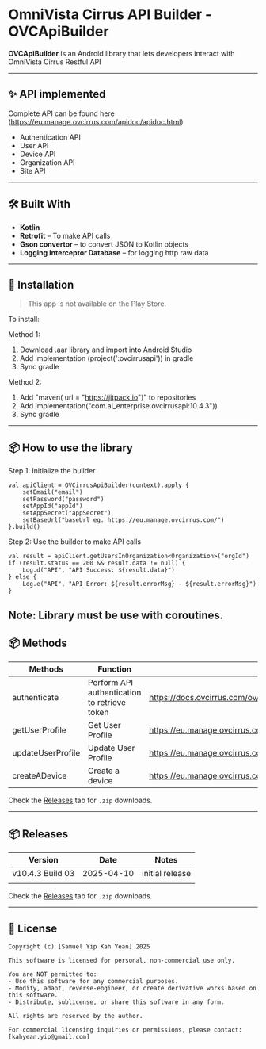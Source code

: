 #  OmniVista Cirrus API Builder - OVCApiBuilder

**OVCApiBuilder** is an Android library that lets developers interact with OmniVista Cirrus Restful API

---

## ✨ API implemented
Complete API can be found here (https://eu.manage.ovcirrus.com/apidoc/apidoc.html)

- Authentication API
- User API
- Device API
- Organization API
- Site API


---

## 🛠️ Built With

- **Kotlin**
- **Retrofit** – To make API calls
- **Gson convertor** – to convert JSON to Kotlin objects
- **Logging Interceptor Database** – for logging http raw data

---

## 🚀 Installation

> This app is not available on the Play Store.

To install:

Method 1:
1. Download .aar library and import into Android Studio
2. Add implementation (project(':ovcirrusapi')) in gradle
3. Sync gradle

Method 2:
1. Add "maven( url = "https://jitpack.io")" to repositories
2. Add implementation("com.al_enterprise.ovcirrusapi:10.4.3"))
3. Sync gradle

---
## 📦 How to use the library

Step 1: Initialize the builder

    val apiClient = OVCirrusApiBuilder(context).apply {
        setEmail("email")
        setPassword("password")
        setAppId("appId")
        setAppSecret("appSecret")
        setBaseUrl("baseUrl eg. https://eu.manage.ovcirrus.com/")
    }.build()  

Step 2: Use the builder to make API calls


    val result = apiClient.getUsersInOrganization<Organization>("orgId")
    if (result.status == 200 && result.data != null) {
        Log.d("API", "API Success: ${result.data}")
    } else {
        Log.e("API", "API Error: ${result.errorMsg} - ${result.errorMsg}")
    }

Note: Library must be use with coroutines.
---
## 📦 Methods

| Methods           | Function                                     | Remarks                                                                                                                                    |
|-------------------|----------------------------------------------|--------------------------------------------------------------------------------------------------------------------------------------------|
| authenticate      | Perform API authentication to retrieve token | https://docs.ovcirrus.com/ov/authentication-api                                                                                            |
| getUserProfile    | Get User Profile                             | https://eu.manage.ovcirrus.com/apidoc/apidoc.html#tag/User/paths/~1ov~1v1~1user~1profile/get                                               |
| updateUserProfile | Update User Profile                          | https://eu.manage.ovcirrus.com/apidoc/apidoc.html#tag/User/paths/~1ov~1v1~1user~1profile/put                                               |
| createADevice     | Create a device                              | https://eu.manage.ovcirrus.com/apidoc/apidoc.html#tag/Device/paths/~1ov~1v1~1organizations~1%7BorgId%7D~1sites~1%7BsiteId%7D~1devices/post |
    




Check the [Releases](#) tab for `.zip` downloads.

---
## 📦 Releases

| Version          | Date       | Notes           |
|------------------|------------|-----------------|
| v10.4.3 Build 03 | 2025-04-10 | Initial release |
|                  |            |                 |


Check the [Releases](#) tab for `.zip` downloads.

---

## 📄 License

```text
Copyright (c) [Samuel Yip Kah Yean] 2025

This software is licensed for personal, non-commercial use only.

You are NOT permitted to:
- Use this software for any commercial purposes.
- Modify, adapt, reverse-engineer, or create derivative works based on this software.
- Distribute, sublicense, or share this software in any form.

All rights are reserved by the author.

For commercial licensing inquiries or permissions, please contact: [kahyean.yip@gmail.com]

